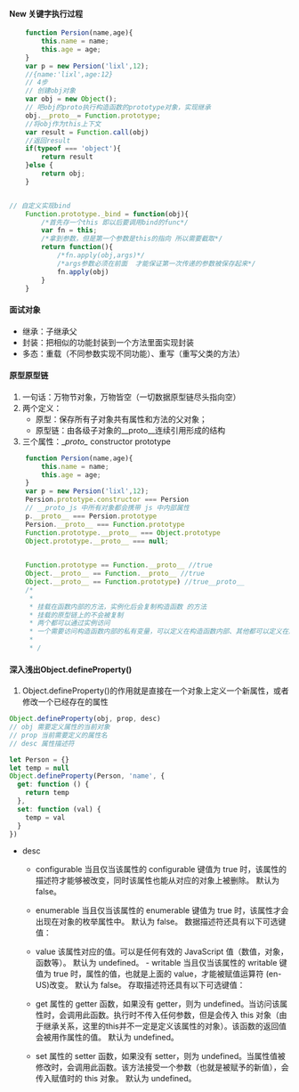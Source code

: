 #### New 关键字执行过程
```js
    function Persion(name,age){
        this.name = name;
        this.age = age;
    }
    var p = new Persion('lixl',12);
    //{name:'lixl',age:12}
    // 4步
    // 创建obj对象
    var obj = new Object();
    // 吧obj的proto执行构造函数的prototype对象，实现继承
    obj.__proto__= Function.prototype;
    //将obj作为this上下文
    var result = Function.call(obj)
    //返回result
    if(typeof === 'object'){
        return result
    }else {
        return obj;
    }


// 自定义实现bind
    Function.prototype._bind = function(obj){
        /*首先存一个this 即以后要调用bind的func*/
        var fn = this;
        /*拿到参数，但是第一个参数是this的指向 所以需要截取*/  
        return function(){
            /*fn.apply(obj,args)*/
            /*args参数必须在前面  才能保证第一次传递的参数被保存起来*/
            fn.apply(obj)
        }
    }

```
#### 面试对象
- 继承：子继承父
- 封装：把相似的功能封装到一个方法里面实现封装
- 多态：重载（不同参数实现不同功能）、重写（重写父类的方法）
#### 原型原型链
1. 一句话：万物节对象，万物皆空（一切数据原型链尽头指向空）
2. 两个定义：
    - 原型：保存所有子对象共有属性和方法的父对象；
    - 原型链：由各级子对象的__proto__连续引用形成的结构
3. 三个属性：\__proto\__ constructor prototype
```js
    function Persion(name,age){
        this.name = name;
        this.age = age;
    }
    var p = new Persion('lixl',12);
    Persion.prototype.constructor === Persion
    // __proto_js 中所有对象都会携带 js 中内部属性
    p.__proto__ === Persion.prototype
    Persion.__proto__ === Function.prototype
    Function.prototype.__proto__ === Object.prototype
    Object.prototype.__proto__ === null;

    
    Function.prototype == Function.__proto__ //true
    Object.__proto__ == Function.__proto__ //true
    Object.__proto__ == Function.prototype) //true__proto__
    /*
     * 
     * 挂载在函数内部的方法，实例化后会复制构造函数 的方法
     * 挂载的原型链上的不会被复制
     * 两个都可以通过实例访问
     * 一个需要访问构造函数内部的私有变量，可以定义在构造函数内部、其他都可以定义在原型链上
     * 
     * /
```
#### 深入浅出Object.defineProperty()
1. Object.defineProperty()的作用就是直接在一个对象上定义一个新属性，或者修改一个已经存在的属性
```js
Object.defineProperty(obj, prop, desc)
// obj 需要定义属性的当前对象
// prop 当前需要定义的属性名
// desc 属性描述符

let Person = {}
let temp = null
Object.defineProperty(Person, 'name', {
  get: function () {
    return temp
  },
  set: function (val) {
    temp = val
  }
})
```
- desc
    - configurable
        当且仅当该属性的 configurable 键值为 true 时，该属性的描述符才能够被改变，同时该属性也能从对应的对象上被删除。
        默认为 false。
    - enumerable
        当且仅当该属性的 enumerable 键值为 true 时，该属性才会出现在对象的枚举属性中。
        默认为 false。
        数据描述符还具有以下可选键值：

    - value
        该属性对应的值。可以是任何有效的 JavaScript 值（数值，对象，函数等）。
        默认为 undefined。
            - writable
        当且仅当该属性的 writable 键值为 true 时，属性的值，也就是上面的 value，才能被赋值运算符 (en-US)改变。
        默认为 false。
        存取描述符还具有以下可选键值：

    - get
        属性的 getter 函数，如果没有 getter，则为 undefined。当访问该属性时，会调用此函数。执行时不传入任何参数，但是会传入 this 对象（由于继承关系，这里的this并不一定是定义该属性的对象）。该函数的返回值会被用作属性的值。
        默认为 undefined。
    - set
        属性的 setter 函数，如果没有 setter，则为 undefined。当属性值被修改时，会调用此函数。该方法接受一个参数（也就是被赋予的新值），会传入赋值时的 this 对象。
        默认为 undefined。